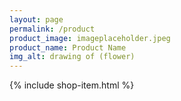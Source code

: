 ```yaml
---
layout: page
permalink: /product
product_image: imageplaceholder.jpeg
product_name: Product Name
img_alt: drawing of (flower)
---
```

{% include shop-item.html %}